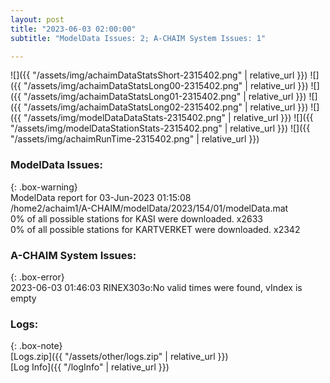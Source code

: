```yaml
---
layout: post
title: "2023-06-03 02:00:00"
subtitle: "ModelData Issues: 2; A-CHAIM System Issues: 1"

---
```


![]({{ "/assets/img/achaimDataStatsShort-2315402.png" | relative_url }})
![]({{ "/assets/img/achaimDataStatsLong00-2315402.png" | relative_url }})
![]({{ "/assets/img/achaimDataStatsLong01-2315402.png" | relative_url }})
![]({{ "/assets/img/achaimDataStatsLong02-2315402.png" | relative_url }})
![]({{ "/assets/img/modelDataDataStats-2315402.png" | relative_url }})
![]({{ "/assets/img/modelDataStationStats-2315402.png" | relative_url }})
![]({{ "/assets/img/achaimRunTime-2315402.png" | relative_url }})


### ModelData Issues:  
  
{: .box-warning}  
 ModelData report for 03-Jun-2023 01:15:08   
 /home2/achaim1/A-CHAIM/modelData/2023/154/01/modelData.mat   
 0% of all possible stations for KASI were downloaded. x2633   
 0% of all possible stations for KARTVERKET were downloaded. x2342   
  
### A-CHAIM System Issues:  
  
{: .box-error}  
2023-06-03 01:46:03 RINEX303o:No valid times were found, vIndex is empty  

### Logs:  
  
{: .box-note}  
[Logs.zip]({{ "/assets/other/logs.zip" | relative_url }})  
[Log Info]({{ "/logInfo" | relative_url }})  
